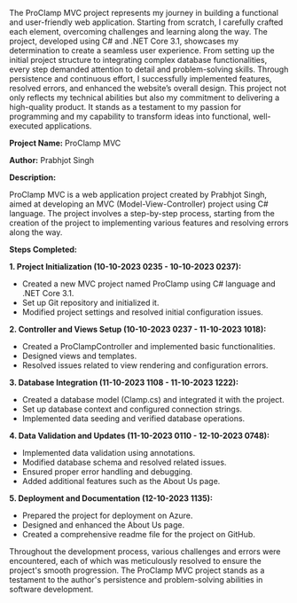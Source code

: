 The ProClamp MVC project represents my journey in building a functional and user-friendly web application. Starting from scratch, I carefully crafted each element, overcoming challenges and learning along the way. The project, developed using C# and .NET Core 3.1, showcases my determination to create a seamless user experience. From setting up the initial project structure to integrating complex database functionalities, every step demanded attention to detail and problem-solving skills. Through persistence and continuous effort, I successfully implemented features, resolved errors, and enhanced the website’s overall design. This project not only reflects my technical abilities but also my commitment to delivering a high-quality product. It stands as a testament to my passion for programming and my capability to transform ideas into functional, well-executed applications.

**Project Name:** ProClamp MVC

**Author:** Prabhjot Singh

**Description:**

ProClamp MVC is a web application project created by Prabhjot Singh, aimed at developing an MVC (Model-View-Controller) project using C# language. The project involves a step-by-step process, starting from the creation of the project to implementing various features and resolving errors along the way.

**Steps Completed:**

**1. Project Initialization (10-10-2023 0235 - 10-10-2023 0237):**
- Created a new MVC project named ProClamp using C# language and .NET Core 3.1.
- Set up Git repository and initialized it.
- Modified project settings and resolved initial configuration issues.

**2. Controller and Views Setup (10-10-2023 0237 - 11-10-2023 1018):**
- Created a ProClampController and implemented basic functionalities.
- Designed views and templates.
- Resolved issues related to view rendering and configuration errors.

**3. Database Integration (11-10-2023 1108 - 11-10-2023 1222):**
- Created a database model (Clamp.cs) and integrated it with the project.
- Set up database context and configured connection strings.
- Implemented data seeding and verified database operations.

**4. Data Validation and Updates (11-10-2023 0110 - 12-10-2023 0748):**
- Implemented data validation using annotations.
- Modified database schema and resolved related issues.
- Ensured proper error handling and debugging.
- Added additional features such as the About Us page.

**5. Deployment and Documentation (12-10-2023 1135):**
- Prepared the project for deployment on Azure.
- Designed and enhanced the About Us page.
- Created a comprehensive readme file for the project on GitHub.

Throughout the development process, various challenges and errors were encountered, each of which was meticulously resolved to ensure the project's smooth progression. The ProClamp MVC project stands as a testament to the author's persistence and problem-solving abilities in software development.
